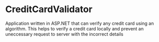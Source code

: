 # CreditCardValidator
Application written in ASP.NET that can verify any credit card using an algorithm. This helps to verify a credit card locally and prevent an uneccessary request to server with the incorrect details
